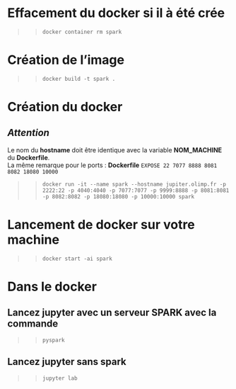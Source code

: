 # Effacement du docker si il à été crée 

>> `docker container rm spark`

# Création de l’image

>> `docker build -t spark .`

# Création du docker  

## *Attention* 

Le nom du **hostname** doit être identique avec la variable **NOM_MACHINE** du **Dockerfile**.<br>
La même remarque pour le ports : 
            **Dockerfile**  `EXPOSE 22 7077 8888 8081 8082 18080 10000`

>> `docker run -it --name spark --hostname jupiter.olimp.fr -p 2222:22 -p 4040:4040 -p 7077:7077 -p 9999:8888 -p 8081:8081 -p 8082:8082 -p 18080:18080 -p 10000:10000 spark`

# Lancement de docker sur votre machine 

>> `docker start -ai spark`

# Dans le docker 

## Lancez jupyter avec un serveur SPARK avec la commande 
>> `pyspark`

## Lancez jupyter sans spark  
>> `jupyter lab`
